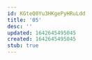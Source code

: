 ```yaml
---
id: KGteQ0Yu3HKgePyHRuLdd
title: '05'
desc: ''
updated: 1642645495045
created: 1642645495045
stub: true
---
```


